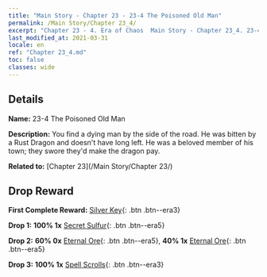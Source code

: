 ```yaml
---
title: "Main Story - Chapter 23 - 23-4 The Poisoned Old Man"
permalink: /Main Story/Chapter 23_4/
excerpt: "Chapter 23 - 4. Era of Chaos  Main Story - Chapter 23_4. 23-4 The Poisoned Old Man"
last_modified_at: 2021-03-31
locale: en
ref: "Chapter 23_4.md"
toc: false
classes: wide
---
```


## Details

 **Name:** 23-4 The Poisoned Old Man

 **Description:** You find a dying man by the side of the road. He was bitten by a Rust Dragon and doesn't have long left. He was a beloved member of his town; they swore they'd make the dragon pay.

 **Related to:** [Chapter 23](/Main Story/Chapter 23/)

## Drop Reward

 **First Complete Reward:** [Silver Key](/Items/con_693/){: .btn .btn--era3}

 **Drop 1:** **100% 1x** [Secret Sulfur](/Items/mat_78/){: .btn .btn--era5}

 **Drop 2:** **60% 0x** [Eternal Ore](/Items/mat_68/){: .btn .btn--era5}, **40% 1x** [Eternal Ore](/Items/mat_68/){: .btn .btn--era5}

 **Drop 3:** **100% 1x** [Spell Scrolls](/Items/con_694/){: .btn .btn--era3}

